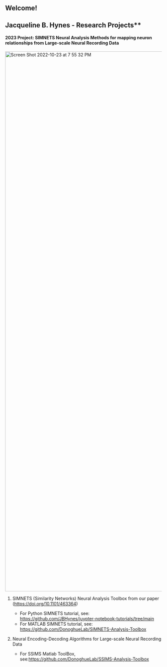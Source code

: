 ## Welcome! 
## Jacqueline B. Hynes - Research Projects**

#### 2023 Project: SIMNETS Neural Analysis Methods for mapping neuron relationships from Large-scale Neural Recording Data
<img width="1737" alt="Screen Shot 2022-10-23 at 7 55 32 PM" src="https://user-images.githubusercontent.com/29176759/197424575-b2c940d1-7b19-4b47-a9ef-6082f6e24fa8.png">

1. SIMNETS (Similarity Networks) Neural Analysis Toolbox from our paper (https://doi.org/10.1101/463364)
   
      - For Python SIMNETS tutorial, see: https://github.com/JBHynes/juypter-notebook-tutorials/tree/main
      - For MATLAB SIMNETS tutorial, see:  https://github.com/DonoghueLab/SIMNETS-Analysis-Toolbox
     
2. Neural Encoding-Decoding Algorithms for Large-scale Neural Recording Data
   
      - For SSIMS Matlab ToolBox, see:https://github.com/DonoghueLab/SSIMS-Analysis-Toolbox
      


